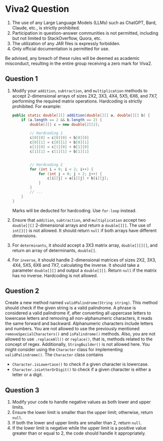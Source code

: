# Viva2 Question

1. The use of any Large Language Models (LLMs) such as ChatGPT, Bard, Claude, etc., is strictly prohibited.
2. Participation in question-answer communities is not permitted, including but not limited to StackOverflow, Quora, etc.
3. The utilization of any JAR files is expressly forbidden.
4. Only official documentation is permitted for use.

Be advised, any breach of these rules will be deemed as academic misconduct, resulting in the entire group receiving a zero mark for Viva2.

## Question 1

1. Modify your `addition`, `subtraction`, and `multiplication` methods to accept 2-dimensional arrays of sizes 2X2, 3X3, 4X4, 5X5, 6X6, and 7X7, performing the required matrix operations. Hardcoding is strictly prohibited. For example:

    ```java
    public static double[][] addition(double[][] a, double[][] b) {
        if (a.length == 2 && b.length == 2) {
            double[][] c = new double[2][2];

            // Hardcoding 1
            c[0][0] = c[0][0] + b[0][0]
            c[0][1] = c[0][1] + b[0][1]
            c[1][0] = c[1][0] + b[1][0]
            c[1][1] = c[1][1] + b[1][1]


            // Hardcoding 2
            for (int i = 0; i < 2; i++) {
                for (int j = 0; j < 2; j++) {
                    c[i][j] = a[i][j] + b[i][j];
                }
            }
            // ...
        }
    }
    ```

    Marks will be deducted for hardcoding. Use `for-loop` instead.
2. Ensure that `addition`, `subtraction`, and `multiplication` accept two `double[][]` 2-dimensional arrays and return a `double[][]`. The use of `int[][]` is not allowed. It should return `null` if both arrays have different dimensions.

3. For `determinants`, it should accept a 3X3 matrix array, `double[][][]`, and return an array of determinants, `double[]`.

4. For `inverse`, it should handle 2-dimensional matrices of sizes 2X2, 3X3, 4X4, 5X5, 6X6 and 7X7, calculating the inverse. It should take a parameter `double[][]` and output a `double[][]`. Return `null` if the matrix has no inverse. Hardcoding is not allowed.

## Question 2

Create a new method named `validPalindrome(String string)`. This method should check if the given string is a valid palindrome. A phrase is considered a valid palindrome if, after converting all uppercase letters to lowercase letters and removing all non-alphanumeric characters, it reads the same forward and backward. Alphanumeric characters include letters and numbers. You are not allowed to use the previously mentioned `removeSpecialCharacters()` and `isPalindrome()` methods. Also, you are not allowed to use `.replaceAll()` or `replace()`, that is, methods related to the concept of regex. Additionally, `StringBuilder()` is not allowed here. You might consider using the `Character` class for implementing `validPalindrome()`. The `Character` class contains

- `Character.isLowerCase()` to check if a given character is lowercase.
- `Character.isLetterOrDigit()` to check if a given character is either a letter or a digit.

## Question 3

1. Modify your code to handle negative values as both lower and upper limits.
2. Ensure the lower limit is smaller than the upper limit; otherwise, return `null`.
3. If both the lower and upper limits are smaller than 2, return `null`.
4. If the lower limit is negative while the upper limit is a positive value greater than or equal to 2, the code should handle it appropriately.
